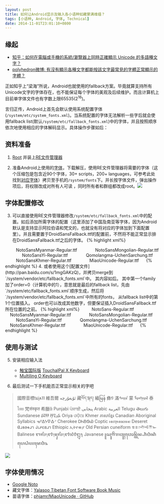 ```yaml
---
layout: post
title: 如何让Android显示及输入各小语种如藏蒙满维缅？
tags: [小语种, Android, 字体, Technical]
date: 2014-11-01T23:01:10+0800
---
```



## 缘起

- [知乎：如何在電腦或手機的系統/瀏覽器上同時正確顯示 Unicode 的多語種文字？](http://www.zhihu.com/question/25162041/answer/30223818)
- [polyhedron微博: 有沒有顯示各種文字都能按該文字最常見的字體正常顯示的字體？](http://weibo.com/1180557177/BlLDihBBB?type=comment)

正如知乎上“梁海”所说，Android也就使用的fallback方案。毕竟就算支持所有Unicode文字的字体存在，也不能保证每个字体的美观及后续维护。而且计算机上目前单字体文件也有字数上限65535$(2^{16})$。

言归正传，Android上首先会默认使用系统配置字体(`/system/etc/system_fonts.xml`)。当系统配置的字体无法解析一些字后就会使用fallback list(默认`/system/etc/fallback_fonts.xml`)中的字体，并且按照顺序依次地使用相应的字体解码显示。具体操作步骤如后：


## 资料准备

1. [Root](http://www.shuame.com/root/) 并装上[RE文件管理器](http://www.wandoujia.com/apps/com.speedsoftware.rootexplorer) 
    
2. 准备Android上使用的[字体](http://pan.baidu.com/s/1dDvkoKx)，下载解压，使用RE文件管理器将需要的字体（这个压缩包是包含近90个字体，30+ scripts，200+ languages，可参考此处找到[对应字体](http://www.babelstone.co.uk/Unicode/FontList.html)）拷贝至手机的`/system/fonts`下。并长按字体文件，弹出操作项后，将权限改成对所有人可读 ，同时所有者和群组都改成root。<img id="5D4DCB7CF3248606C58F9DAA206CA668" src="http://m1.img.srcdd.com/farm5/d/2014/1103/23/5D4DCB7CF3248606C58F9DAA206CA668_B500_900_500_888.jpeg" />

## 字体配置修改
 
   
3. 可以直接使用RE文件管理器修改`/system/etc/fallback_fonts.xml`中的配置。如后添加所需字体的配置（这里添加了中国及南亚等字体，因为Android默认是支持显示阿拉伯语和梵文的，也就没有将对应的字体加到下面配置里）。并且需要置于DroidSansFallback.ttf的配置前，不然将不能正常显示排在DroidSansFallback.ttf之后的字体。
{% highlight xml%}
<family>
    <fileset>
    <file>NotoSansMyanmar-Regular.ttf</file>
    </fileset>
</family>
<family>
    <fileset>
    <file>NotoSansMongolian-Regular.ttf</file>
    </fileset>
</family>
<family>
    <fileset>
    <file>NotoSansYi-Regular.ttf</file>
    </fileset>
</family>
<family>
    <fileset>
    <file>Qomolangma-UchenSarchung.ttf</file>
    </fileset>
</family>
<family>
    <fileset>
    <file>NotoSansKhmer-Regular.ttf</file>
    </fileset>
</family>
<family>
    <fileset>
    <file>MiaoUnicode-Regular.ttf</file>
    </fileset>
</family>
{% endhighlight %}
4. 或者使用这个[配置文件](http://pan.baidu.com/s/1mgGAKzQ)，并拷贝merge到`/system/vendor/etc/fallback_fonts.xml`中。 其内容如后。 其中第一个family加了order=0（计算机中的1），意思就是最后的fallback list，先由`/system/etc/fallback_fonts.xml`顺序生成，然后将`/system/vendor/etc/fallback_fonts.xml`中所有的fonts， 从fallback list中的第1个位置插入。 order也可以改成其他数字，但要保证插入DroidSansFallback.ttf所在位置的之前。
{% highlight xml%}
<?xml version="1.0" encoding="utf-8"?>
<familyset>
<family order="0">
    <fileset>
    <file>NotoSans-Regular.ttf</file>
    </fileset>
</family>
<family>
    <fileset>
    <file>NotoSansMyanmar-Regular.ttf</file>
    </fileset>
</family>
<family>
    <fileset>
    <file>NotoSansMongolian-Regular.ttf</file>
    </fileset>
</family>
<family>
    <fileset>
    <file>NotoSansYi-Regular.ttf</file>
    </fileset>
</family>
<family>
    <fileset>
    <file>Qomolangma-UchenSarchung.ttf</file>
    </fileset>
</family>
<family>
    <fileset>
    <file>NotoSansKhmer-Regular.ttf</file>
    </fileset>
</family>
<family>
    <fileset>
    <file>MiaoUnicode-Regular.ttf</file>
    </fileset>
</family>
</familyset>
{% endhighlight %}

## 使用与测试

5. 安装相应输入法
	- [触宝国际版](http://www.coolapk.com/apk/com.cootek.smartinputv5)    [TouchalPal X Keyboard](https://play.google.com/store/apps/details?id=com.cootek.smartinputv5)
	- [Multiling O Keyboard](https://play.google.com/store/apps/details?id=kl.ime.oh)
    
6. 最后测试一下手机能否正常显示相关的字吧

> 國際音標tɕi̯ᴀ˥˥  維吾爾 ئۇيغۇرچە 藏བོད་སྐད།  緬မြန်  彝ꑳ  滿ᠰᠠᡳᠨ 蒙 ᠮᠤᠩᠭᠤᠯ 泰ไทย  梵संस्कृत  希臘ἄ Punjabi ਪੰਜਾਬੀ پنجابى Arabic العربية Telugu తెలుగు Sundanese ᮘᮞ ᮞᮥᮔ᮪ᮓ Oriya ଓଡ଼ିଆ Khmer ភាសាខ្មែរ Canadian Aboriginal Syllabics ᓀᐦᐃᔭᐍᐏᐣ Cherokee ᎠᏂᏴᏫᏯ Coptic ⲙⲛⲧⲣⲙⲛⲕⲏⲙⲉ Deseret 𐐔𐐯𐑅𐐨𐑉𐐯𐐻 𐐈𐑊𐑁𐐩𐐺𐐯𐐻 Ethiopic ኢትዮጵያ Old Persian cuneiform 𐎣𐎲𐎢𐎪𐎡𐎹 Balinese ᬩᬮᬶ᭞᭑᭞ᬚᬸᬮᬶ᭞᭑᭙᭘᭒᭟ Javanese ꧋ꦱꦸꦒꦼꦁꦫꦮꦸꦃꦮꦺꦴꦤ꧀ꦠꦼꦤ꧀ꦲꦶꦁꦮꦶꦏꦶꦥꦺꦝꦶꦪꦃꦗꦮꦶ꧉

    
<img id="D3215E9CEA642FEF0F4B55B5F42BD73A" src="http://m3.img.srcdd.com/farm5/d/2014/1103/23/D3215E9CEA642FEF0F4B55B5F42BD73A_B500_900_500_888.jpeg" />
    
## 字体使用情况

* [Google Noto](http://www.google.com/get/noto/)
* 藏文字体：[Yalasoo Tibetan Font Software Book Music](http://www.yalasoo.com/English/docs/yalasoo_en_font.html)
* 苗语字体：[phjamr/MiaoUnicode · GitHub](https://github.com/phjamr/MiaoUnicode)


